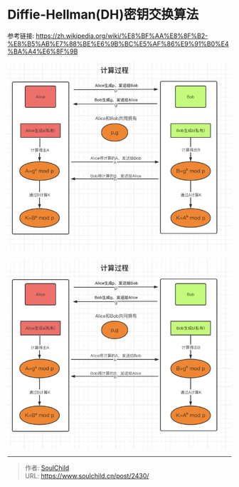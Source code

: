 # Diffie-Hellman(DH)密钥交换算法

<!--more-->
参考链接:
https://zh.wikipedia.org/wiki/%E8%BF%AA%E8%8F%B2-%E8%B5%AB%E7%88%BE%E6%9B%BC%E5%AF%86%E9%91%B0%E4%BA%A4%E6%8F%9B



![60034-glwuxgi0ons.png](images/1768008263.png)


![11661-4uxz1mlbp5b.png](images/1768008263.png)


---

> 作者: [SoulChild](https://www.soulchild.cn)  
> URL: https://www.soulchild.cn/post/2430/  

